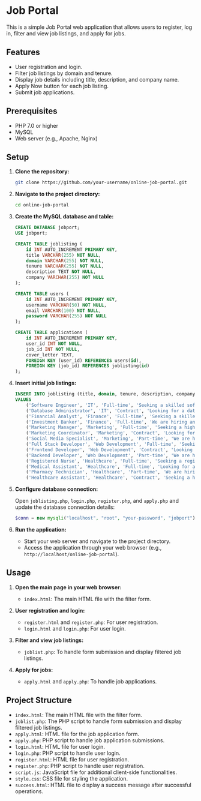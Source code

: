 # Job Portal

This is a simple Job Portal web application that allows users to register, log in, filter and view job listings, and apply for jobs.

## Features

- User registration and login.
- Filter job listings by domain and tenure.
- Display job details including title, description, and company name.
- Apply Now button for each job listing.
- Submit job applications.

## Prerequisites

- PHP 7.0 or higher
- MySQL
- Web server (e.g., Apache, Nginx)

## Setup

1. **Clone the repository:**

    ```sh
    git clone https://github.com/your-username/online-job-portal.git
    ```

2. **Navigate to the project directory:**

    ```sh
    cd online-job-portal
    ```

3. **Create the MySQL database and table:**

    ```sql
    CREATE DATABASE jobport;
    USE jobport;

    CREATE TABLE joblisting (
        id INT AUTO_INCREMENT PRIMARY KEY,
        title VARCHAR(255) NOT NULL,
        domain VARCHAR(255) NOT NULL,
        tenure VARCHAR(255) NOT NULL,
        description TEXT NOT NULL,
        company VARCHAR(255) NOT NULL
    );
    
    CREATE TABLE users (
        id INT AUTO_INCREMENT PRIMARY KEY,
        username VARCHAR(50) NOT NULL,
        email VARCHAR(100) NOT NULL,
        password VARCHAR(255) NOT NULL
    );
    
    CREATE TABLE applications (
        id INT AUTO_INCREMENT PRIMARY KEY,
        user_id INT NOT NULL,
        job_id INT NOT NULL,
        cover_letter TEXT,
        FOREIGN KEY (user_id) REFERENCES users(id),
        FOREIGN KEY (job_id) REFERENCES joblisting(id)
    );
    ```

4. **Insert initial job listings:**

    ```sql
    INSERT INTO joblisting (title, domain, tenure, description, company)
    VALUES 
        ('Software Engineer', 'IT', 'Full-time', 'Seeking a skilled software engineer to join our development team.', 'Tech Solutions'),
        ('Database Administrator', 'IT', 'Contract', 'Looking for a database administrator to manage and optimize our databases.', 'Data Corp'),
        ('Financial Analyst', 'Finance', 'Full-time', 'Seeking a skilled financial analyst to analyze financial data and provide insights.', 'Finance Inc'),
        ('Investment Banker', 'Finance', 'Full-time', 'We are hiring an investment banker to advise clients on financial transactions and investment strategies.', 'Banking Pros'),
        ('Marketing Manager', 'Marketing', 'Full-time', 'Seeking a highly motivated marketing manager to develop and implement marketing strategies.', 'Market Leaders'),
        ('Marketing Coordinator', 'Marketing', 'Contract', 'Looking for a marketing coordinator to assist in executing marketing campaigns on a contractual basis.', 'Market Leaders'),
        ('Social Media Specialist', 'Marketing', 'Part-time', 'We are hiring a part-time social media specialist to manage our social media accounts and engage with our audience.', 'Social Media Corp'),
        ('Full Stack Developer', 'Web Development', 'Full-time', 'Seeking a skilled full stack developer to work on web development projects full-time.', 'Web Wizards'),
        ('Frontend Developer', 'Web Development', 'Contract', 'Looking for a frontend developer to work on a contractual basis.', 'Web Wizards'),
        ('Backend Developer', 'Web Development', 'Part-time', 'We are hiring a part-time backend developer to assist in backend development tasks.', 'Web Wizards'),
        ('Registered Nurse', 'Healthcare', 'Full-time', 'Seeking a registered nurse to provide patient care and assist doctors.', 'HealthCare Solutions'),
        ('Medical Assistant', 'Healthcare', 'Full-time', 'Looking for a medical assistant to support healthcare professionals in patient care.', 'HealthCare Solutions'),
        ('Pharmacy Technician', 'Healthcare', 'Part-time', 'We are hiring a part-time pharmacy technician to assist in preparing and dispensing medications.', 'HealthCare Solutions'),
        ('Healthcare Assistant', 'Healthcare', 'Contract', 'Seeking a healthcare assistant to work on a contractual basis providing support to healthcare professionals.', 'HealthCare Solutions');
    ```

5. **Configure database connection:**

    Open `joblisting.php`, `login.php`, `register.php`, and `apply.php` and update the database connection details:

    ```php
    $conn = new mysqli("localhost", "root", "your-password", "jobport");
    ```

6. **Run the application:**

    - Start your web server and navigate to the project directory.
    - Access the application through your web browser (e.g., `http://localhost/online-job-portal`).

## Usage

1. **Open the main page in your web browser:**
    - `index.html`: The main HTML file with the filter form.

2. **User registration and login:**
    - `register.html` and `register.php`: For user registration.
    - `login.html` and `login.php`: For user login.

3. **Filter and view job listings:**
    - `joblist.php`: To handle form submission and display filtered job listings.

4. **Apply for jobs:**
    - `apply.html` and `apply.php`: To handle job applications.

## Project Structure

- `index.html`: The main HTML file with the filter form.
- `joblist.php`: The PHP script to handle form submission and display filtered job listings.
- `apply.html`: HTML file for the job application form.
- `apply.php`: PHP script to handle job application submissions.
- `login.html`: HTML file for user login.
- `login.php`: PHP script to handle user login.
- `register.html`: HTML file for user registration.
- `register.php`: PHP script to handle user registration.
- `script.js`: JavaScript file for additional client-side functionalities.
- `style.css`: CSS file for styling the application.
- `success.html`: HTML file to display a success message after successful operations.





